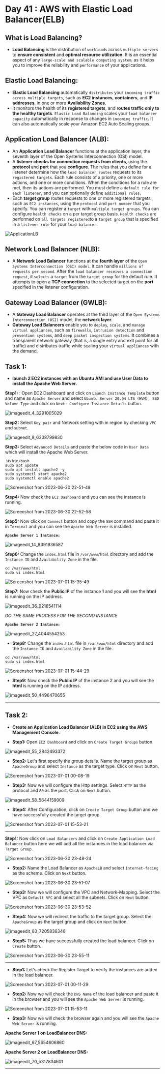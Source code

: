 # Day 41 : AWS with Elastic Load Balancer(ELB)

## What is Load Balancing?
- **Load Balancing** is the distribution of `workloads` across `multiple servers` to **ensure consistent** and **optimal resource utilization**. It is an essential aspect of any `large-scale and scalable computing system`, as it helps you to improve the reliability and `performance` of your applications.

## Elastic Load Balancing:
- **Elastic Load Balancing** automatically `distributes` your `incoming traffic across multiple targets`, such as **EC2 instances**, **containers**, and **IP addresses**, in one or more **Availability Zones**. 
- It monitors the health of its **registered targets**, and **routes traffic only to the healthy targets**. `Elastic Load Balancing` scales your `load balancer capacity` automatically in response to changes in `incoming traffic`. It can also automatically scale your Amazon EC2 Auto Scaling groups.

## Application Load Balancer (ALB):
- An **Application Load Balancer** functions at the application layer, the seventh layer of the Open Systems Interconnection (OSI) model.
- A **listener checks for connection requests from clients**, using the **protocol** and **port** that you **configure**. The rules that you define for a listener determine how the `load balancer routes` requests to its `registered targets`. Each rule consists of a priority, one or more actions, and one or more conditions. When the conditions for a rule are met, then its actions are performed. You must define a `default rule for each listener`, and you can optionally define `additional rules`.
- Each **target group** routes requests to one or more registered targets, such as `EC2 instances`, using the `protocol` and `port number` that you specify. You can register a `target` with `multiple target groups`. You can configure `health checks` on a per target group basis. `Health checks` are performed on `all targets registered`to a `target group` that is specified in a `listener rule` for your `load balancer`.

![ApplicationLB](https://github.com/Rohit312001/GitDemo/assets/76991475/b30aa6ca-9880-4ee9-92b0-7cc67f07cdc7)

## Network Load Balancer (NLB):
- A **Network Load Balancer** functions at the **fourth layer** of the `Open Systems Interconnection (OSI) model`. It can handle `millions of requests per second`. After the `load balancer receives a connection request`, it `selects` a `target` from the `target group` for the default rule. It attempts to open a **TCP connection** to the selected target on the **port** specified in the listener configuration.

## Gateway Load Balancer (GWLB):
- A **Gateway Load Balancer** operates at the third layer of the `Open Systems Interconnection (OSI)` model, the **network layer**.
- **Gateway Load Balancers** enable you to `deploy`, `scale`, and `manage virtual appliances`, such as `firewalls`, `intrusion detection` and `prevention systems`, and `deep packet inspection systems`. It combines a transparent network gateway (that is, a single entry and exit point for all traffic) and distributes traffic while scaling your `virtual appliances` with the demand.

## Task 1:

- **launch 2 EC2 instances with an Ubuntu AMI and use User Data to install the Apache Web Server.**

**Step1:** : Open EC2 Dashboard and click on `Launch Instance Template` button and name as `Apache Server` and select `Ubuntu Server 20.04 LTS (HVM), SSD Volume Type` and click on `Next: Configure Instance Details` button.

![imageedit_4_3291005029](https://github.com/Rohit312001/GitDemo/assets/76991475/6c19ccee-d514-4917-82d8-bd99626b7f53)

**Step2:** Select `Key pair` and Network setting with in region by checking `VPC` and `subnet`.

![imageedit_8_6338799830](https://github.com/Rohit312001/GitDemo/assets/76991475/7dbf730b-1178-4d01-a2bb-2f18e37c6802)

**Step3:** Select `Advanced Details` and paste the below code in `User Data` which will install the Apache Web Server.

```
!#/bin/bash
sudo apt update
sudo apt install apache2 -y
sudo systemctl start apache2    
sudo systemctl enable apache2
```

![Screenshot from 2023-06-30 22-51-48](https://github.com/Rohit312001/GitDemo/assets/76991475/a4f0dc17-f361-40d5-a7ef-f36161cc720b)

**Step4:** Now check the `EC2 Dashboard` and you can see the instance is running.

![Screenshot from 2023-06-30 22-52-58](https://github.com/Rohit312001/GitDemo/assets/76991475/539e42e8-1c87-4e30-a674-81b8e29e3059)

**Step5:** Now click on `Connect` button and copy the `SSH` command and paste it in `Terminal` and you can see the `Apache Web Server` is installed.

**`Apache Server 1 Instance:`**

![imageedit_14_8391936587](https://github.com/Rohit312001/GitDemo/assets/76991475/dd264f48-18a8-433a-8ce1-8982f307013b)

**Step6:** Change the `index.html` file in `/var/www/html` directory and add the `Instance ID` and `Availability Zone` in the file.
```
cd /var/www/html
sudo vi index.html
```

![Screenshot from 2023-07-01 15-35-49](https://github.com/Rohit312001/GitDemo/assets/76991475/192d5813-1ca5-4fb2-9560-1d7bf4f3781b)

**Step7:** Now check the **Public IP** of the instance 1 and you will see the **html** is running on the IP address.

![imageedit_36_9216541114](https://github.com/Rohit312001/GitDemo/assets/76991475/517a63a9-bf48-49cc-9da4-12f5bf7896d5)

*DO THE SAME PROCESS FOR THE SECOND INSTANCE*

**`Apache Server 2 Instance:`**

![imageedit_27_4044554253](https://github.com/Rohit312001/GitDemo/assets/76991475/f3e11689-c2b5-40a2-be6a-5afa7d36bbdd)

- **Step8:** Change the `index.html` file in `/var/www/html` directory and add the `Instance ID` and `Availability Zone` in the file.

```
cd /var/www/html
sudo vi index.html
```

![Screenshot from 2023-07-01 15-44-29](https://github.com/Rohit312001/GitDemo/assets/76991475/3335fecb-dd68-4ef1-9607-ef404ca81a87)

- **Step9:** Now check the **Public IP** of the instance 2 and you will see the **html** is running on the IP address.

![imageedit_50_4496470655](https://github.com/Rohit312001/GitDemo/assets/76991475/247f60c6-893b-4f3e-953b-26693d7fbf31)

---

## Task 2:

- **Create an Application Load Balancer (ALB) in EC2 using the AWS Management Console.**

- **Step1:** Open `EC2 Dashboard` and click on `Create Target Groups` button.

![imageedit_55_2842493372](https://github.com/Rohit312001/GitDemo/assets/76991475/9b84eb94-13f0-4d93-897a-b52c5342b709)

- **Step2:** Let's first specify the group details. Name the target group as `ApacheGroup` and select `Instance` as the target type. Click on `Next` button.

![Screenshot from 2023-07-01 00-08-19](https://github.com/Rohit312001/GitDemo/assets/76991475/f38452be-d252-4ea9-9dd1-bbe764f9e747)

- **Step3:** Now we will configure the Http settings. Select `HTTP` as the protocol and `80` as the port. Click on `Next` button.

![imageedit_58_5644159009](https://github.com/Rohit312001/GitDemo/assets/76991475/e56af654-9453-400d-bea2-c03fb2fe2675)

- **Step4:** After Configuration, click on `Create Target Group` button and we have successfully created the target group.

![Screenshot from 2023-07-01 15-53-21](https://github.com/Rohit312001/GitDemo/assets/76991475/bd7dd7c8-84aa-4acd-acda-38be71e4238e)

---

**Step1:** Now click on `Load Balancers` and click on `Create Application Load Balancer` button here we will add all the instances in the load balancer via `Target Group`.

![Screenshot from 2023-06-30 23-48-24](https://github.com/Rohit312001/GitDemo/assets/76991475/331545a1-f0ee-486b-b459-35fe2c668c4b)

- **Step2:** Name the Load Balancer as `ApacheLB` and select `Internet-facing` as the scheme. Click on `Next` button.

![Screenshot from 2023-06-30 23-51-07](https://github.com/Rohit312001/GitDemo/assets/76991475/5426f3d6-79a9-46ad-a4c8-cdcd0f8dd0da)

- **Step3:** Now we will configure the VPC and Network-Mapping. Select the VPC as `Default VPC` and select all the subnets. Click on `Next` button.

![Screenshot from 2023-06-30 23-53-52](https://github.com/Rohit312001/GitDemo/assets/76991475/5f7ea2d0-1d54-4774-b008-098fc215ff74)

- **Step4:** Now we will redirect the traffic to the target group. Select the `ApacheGroup` as the target group and click on `Next` button.

![imageedit_63_7205836346](https://github.com/Rohit312001/GitDemo/assets/76991475/d96e4302-c027-484c-b74e-c199dacf2410)

- **Step5:** Thus we have successfully created the load balancer. Click on `Create` button.

![Screenshot from 2023-06-30 23-55-11](https://github.com/Rohit312001/GitDemo/assets/76991475/586847cf-efea-4b8e-9a84-fde5fd018461)

---
- **Step1:** Let's check the Register Target to verify the instances are added in the load balancer.

![Screenshot from 2023-07-01 00-11-29](https://github.com/Rohit312001/GitDemo/assets/76991475/43bee1c6-cd81-4a63-8bc9-6452f6388d5e)

- **Step2:** Now we will check the `DNS Name` of the load balancer and paste it in the browser and you will see the `Apache Web Server` is running.

![Screenshot from 2023-07-01 15-53-11](https://github.com/Rohit312001/GitDemo/assets/76991475/38524642-b047-45cf-ae0a-3994a53478c1)

- **Step3:** Now we will check the browser again and you will see the `Apache Web Server` is running.

**Apache Server 1 on LoadBalancer DNS:**

![imageedit_67_5654606860](https://github.com/Rohit312001/GitDemo/assets/76991475/e8692992-f1ac-4afe-9100-954b26b07626)

**Apache Server 2 on LoadBalancer DNS:**

![imageedit_70_5317834601](https://github.com/Rohit312001/GitDemo/assets/76991475/fa9e7ea6-4ef6-4638-b8b8-abec077ec388)

---
